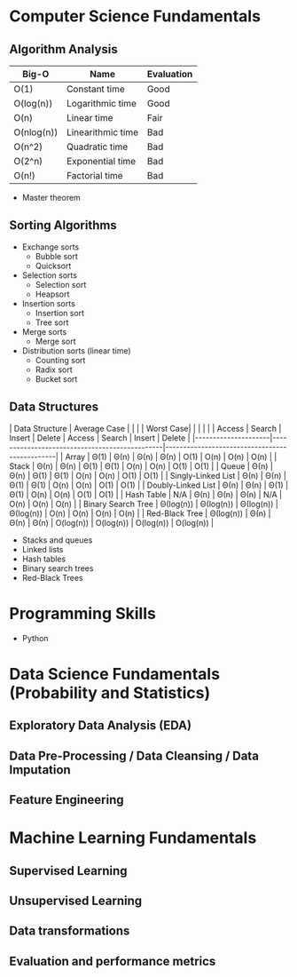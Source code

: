# Computer Science Fundamentals

## Algorithm Analysis

| Big-O      | Name              | Evaluation |
|------------|-------------------|------------|
| O(1)       | Constant time     | Good       |
| O(log(n))  | Logarithmic time  | Good       |
| O(n)       | Linear time       | Fair       |
| O(nlog(n)) | Linearithmic time | Bad        |
| O(n^2)     | Quadratic time    | Bad        |
| O(2^n)     | Exponential time  | Bad        |
| O(n!)      | Factorial time    | Bad        |

* Master theorem

## Sorting Algorithms

* Exchange sorts
  * Bubble sort
  * Quicksort
* Selection sorts
  * Selection sort
  * Heapsort
* Insertion sorts
  * Insertion sort
  * Tree sort
* Merge sorts
  * Merge sort
* Distribution sorts (linear time)
  * Counting sort
  * Radix sort
  * Bucket sort
  
## Data Structures

| Data Structure      | Average Case |        |           |           | Worst Case|           |           |           |
|                     | Access    | Search    | Insert    | Delete    | Access    | Search    | Insert    | Delete    |
|---------------------|-----------------------------------------------|-----------------------------------------------|
| Array               | Θ(1)      | Θ(n)      | Θ(n)      | Θ(n)      | O(1)      | O(n)      | O(n)      | O(n)      |
| Stack               | Θ(n)      | Θ(n)      | Θ(1)      | Θ(1)      | O(n)      | O(n)      | O(1)      | O(1)      |
| Queue               | Θ(n)      | Θ(n)      | Θ(1)      | Θ(1)      | O(n)      | O(n)      | O(1)      | O(1)      |
| Singly-Linked List  | Θ(n)      | Θ(n)      | Θ(1)      | Θ(1)      | O(n)      | O(n)      | O(1)      | O(1)      |
| Doubly-Linked List  | Θ(n)      | Θ(n)      | Θ(1)      | Θ(1)      | O(n)      | O(n)      | O(1)      | O(1)      |
| Hash Table          | N/A       | Θ(n)      | Θ(n)      | Θ(n)      | N/A       | O(n)      | O(n)      | O(n)      |
| Binary Search Tree  | Θ(log(n)) | Θ(log(n)) | Θ(log(n)) | Θ(log(n)) | O(n)      | O(n)      | O(n)      | O(n)      |
| Red-Black Tree      | Θ(log(n)) | Θ(n)      | Θ(n)      | Θ(n)      | O(log(n)) | O(log(n)) | O(log(n)) | O(log(n)) |


* Stacks and queues
* Linked lists
* Hash tables
* Binary search trees
* Red-Black Trees

# Programming Skills

* Python

# Data Science Fundamentals (Probability and Statistics)

## Exploratory Data Analysis (EDA)

## Data Pre-Processing / Data Cleansing / Data Imputation

## Feature Engineering

# Machine Learning Fundamentals

## Supervised Learning

## Unsupervised Learning

## Data transformations

## Evaluation and performance metrics